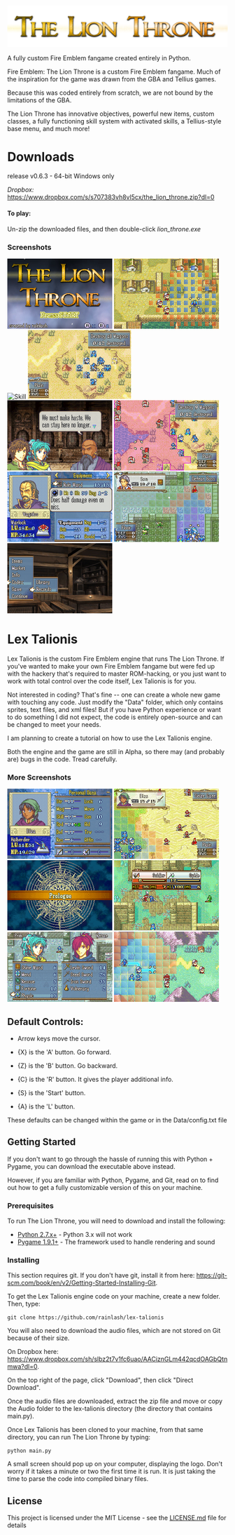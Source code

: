 ![Logo](/Utilities/Screenshots/Logo_new.png)

A fully custom Fire Emblem fangame created entirely in Python.

Fire Emblem: The Lion Throne is a custom Fire Emblem fangame. Much of the inspiration for the game was drawn from the GBA and Tellius games. 

Because this was coded entirely from scratch, we are not bound by the limitations of the GBA. 

The Lion Throne has innovative objectives, powerful new items, custom classes, a fully functioning skill system with activated skills, a Tellius-style base menu, and much more!

# Downloads
release v0.6.3 - 64-bit Windows only

*Dropbox:* https://www.dropbox.com/s/s707383vh8vl5cx/the_lion_throne.zip?dl=0

#### To play:
Un-zip the downloaded files, and then double-click *lion_throne.exe*

### Screenshots
![TitleScreen](/Utilities/Screenshots/TitleScreen3.png) 
![Range](/Utilities/Screenshots/AOE.gif)
![Skill](/Utilities/Screenshots/OphieSkill.gif)
![Prep](/Utilities/Screenshots/TheoSearch.gif)
![Conversation](/Utilities/Screenshots/Conversation1.png) 
![Convoy](/Utilities/Screenshots/Convoy1.png)
![Item](/Utilities/Screenshots/Item1.png) 
![Aura](/Utilities/Screenshots/Aura2.png)
![Base](/Utilities/Screenshots/Base2.png)

# Lex Talionis

Lex Talionis is the custom Fire Emblem engine that runs The Lion Throne. If you've wanted to make your own Fire Emblem fangame but were fed up with the hackery that's required to master ROM-hacking, or you just want to work with total control over the code itself, Lex Talionis is for you. 

Not interested in coding? That's fine -- one can create a whole new game with touching any code. Just modify the "Data" folder, which only contains sprites, text files, and xml files! But if you have Python experience or want to do something I did not expect, the code is entirely open-source and can be changed to meet your needs.

I am planning to create a tutorial on how to use the Lex Talionis engine.

Both the engine and the game are still in Alpha, so there may (and probably are) bugs in the code. Tread carefully.

### More Screenshots
![InfoMenu](/Utilities/Screenshots/InfoMenu2.png)
![Level5](/Utilities/Screenshots/Level5_2.png)
![TransitionScreen](/Utilities/Screenshots/TransitionScreen2.png)
![Combat](/Utilities/Screenshots/Combat1.png)
![Trade](/Utilities/Screenshots/Trade1.png)
![AOE](/Utilities/Screenshots/Range1.png)

## Default Controls:

 - Arrow keys move the cursor.

 - {X} is the 'A' button. Go forward.

 - {Z} is the 'B' button. Go backward.

 - {C} is the 'R' button. It gives the player additional info.

 - {S} is the 'Start' button. 

 - {A} is the 'L' button.

These defaults can be changed within the game or in the Data/config.txt file

## Getting Started

If you don't want to go through the hassle of running this with Python + Pygame, you can download the executable above instead.

However, if you are familiar with Python, Pygame, and Git, read on to find out how to get a fully customizable version of this on your machine.

### Prerequisites

To run The Lion Throne, you will need to download and install the following:

* [Python 2.7.x+](https://www.python.org/downloads/release/python-2712/) - Python 3.x will not work
* [Pygame 1.9.1+](http://www.pygame.org/download.shtml) - The framework used to handle rendering and sound

### Installing

This section requires git.
If you don't have git, install it from here: https://git-scm.com/book/en/v2/Getting-Started-Installing-Git.

To get the Lex Talionis engine code on your machine, create a new folder.
Then, type:

```
git clone https://github.com/rainlash/lex-talionis
```

You will also need to download the audio files, which are not stored on Git because of their size. 

On Dropbox here: https://www.dropbox.com/sh/slbz2t7v1fc6uao/AACiznGLm442qcdOAGbQtnmwa?dl=0. 

On the top right of the page, click "Download", then click "Direct Download".

Once the audio files are downloaded, extract the zip file and move or copy the Audio folder to the lex-talionis directory (the directory that contains main.py).

Once Lex Talionis has been cloned to your machine, from that same directory, you can run The Lion Throne by typing:

```
python main.py
```

A small screen should pop up on your computer, displaying the logo. Don't worry if it takes a minute or two the first time it is run. It is just taking the time to parse the code into compiled binary files.

## License

This project is licensed under the MIT License - see the [LICENSE.md](LICENSE.md) file for details

